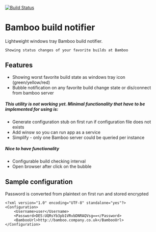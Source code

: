 [![Build Status](https://travis-ci.org/MartinHatas/bamboo-build-notifier.svg?branch=master)](https://travis-ci.org/MartinHatas/bamboo-build-notifier)

# Bamboo build notifier
Lightweight windows tray Bamboo build notifier.

    Showing status changes of your favorite builds at Bamboo

## Features
* Showing worst favorite build state as windows tray icon (green/yellow/red)
* Bubble notification on any favorite build change state or dis/connect from bamboo server

##### This utility is not working yet. Minimal functionality that have to be implemented for using is:
* Generate configuration stub on first run if configuration file does not exists
* Add winsw so you can run app as a service
* Simplify - only one Bamboo server could be queried per instance

##### Nice to have functionality
* Configurable build checking interval
* Open browser after click on the bubble

## Sample configuration
Password is converted from plaintext on first run and stored encrypted


    <?xml version="1.0" encoding="UTF-8" standalone="yes"?>
    <Configuration>
        <Username>user</Username>
        <Password>DES:UQRsYb3pb1VRvbDNRAQVsg==</Password>
        <BambooUrl>http://bamboo.company.co.uk</BambooUrl>
    </Configuration>
